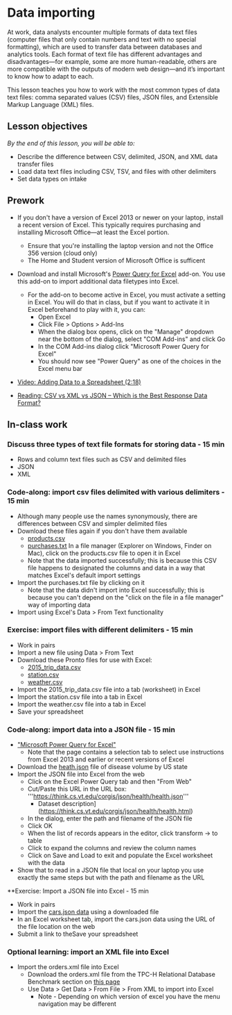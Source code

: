 # Data importing

At work, data analysts encounter multiple formats of data text files (computer files that only contain numbers and text with no special formatting), which are used to transfer data between databases and analytics tools. Each format of text file has different advantages and disadvantages—for example, some are more human-readable, others are more compatible with the outputs of modern web design—and it’s important to know how to adapt to each. 

This lesson teaches you how to work with the most common types of data text files: comma separated values (CSV) files, JSON files, and Extensible Markup Language (XML) files. 

## Lesson objectives

*By the end of this lesson, you will be able to:*
* Describe the difference between CSV, delimited, JSON, and XML data transfer files
* Load data text files including CSV, TSV, and files with other delimiters
* Set data types on intake

## Prework
* If you don't have a version of Excel 2013 or newer on your laptop, install a recent version of Excel. This typically requires purchasing and installing Microsoft Office—at least the Excel portion.
  * Ensure that you're installing the laptop version and not the Office 356 version (cloud only)
  * The Home and Student version of Microsoft Office is sufficent
* Download and install Microsoft's [Power Query for Excel](https://www.microsoft.com/en-us/download/details.aspx?id=39379&CorrelationId=ceb0208b-85a3-444c-acfe-b09fffa6498d) add-on. You use this add-on to import additional data filetypes into Excel.
  * For the add-on to become active in Excel, you must activate a setting in Excel. You will do that in class, but if you want to activate it in Excel beforehand to play with it, you can:
    * Open Excel
    * Click File > Options > Add-Ins
    * When the dialog box opens, click on the "Manage" dropdown near the bottom of the dialog, select "COM Add-ins" and click Go
    * In the COM Add-ins dialog click "Microsoft Power Query for Excel"
    *  You should now see "Power Query" as one of the choices in the Excel menu bar

* [Video: Adding Data to a Spreadsheet (2:18)](https://teamtreehouse.com/library/adding-data-to-a-spreadsheet)
* [Reading: CSV vs XML vs JSON – Which is the Best Response Data Format?](https://applerepairstation.co.uk/csv-vs-xml-vs-json-which-is-the-best-response-data-format/)

## In-class work

### Discuss three types of text file formats for storing data - 15 min
  * Rows and column text files such as CSV and delimited files
  * JSON
  * XML

### Code-along: import csv files delimited with various delimiters - 15 min
  * Although many people use the names synonymously, there are differences between CSV and simpler delimited files
  * Download these files again if you don't have them available
    * [products.csv](https://s3-us-west-2.amazonaws.com/learn-assets.galvanize.com/gSchool/ds-curriculum/precourse/products.csv)
    * [purchases.txt](https://s3-us-west-2.amazonaws.com/learn-assets.galvanize.com/gSchool/ds-curriculum/precourse/purchases.txt)
  In a file manager (Explorer on Windows, Finder on Mac), click on the products.csv file to open it in Excel
    * Note that the data imported successfully; this is because this CSV file happens to designated the columns and data in a way that matches Excel's default import settings
  * Import the purchases.txt file by clicking on it 
    * Note that the data didn't import into Excel successfully; this is because you can't depend on the "click on the file in a file manager" way of importing data
  * Import using Excel's Data > From Text functionality

### Exercise: import files with different delimiters - 15 min
* Work in pairs
* Import a new file using Data > From Text
* Download these Pronto files for use with Excel:
  * [2015_trip_data.csv](https://drive.google.com/file/d/1O56RgQLiOM86uH1rUizypgfzR8h1lYKI/view?usp=sharing)
  * [station.csv](https://drive.google.com/file/d/1pozO2ne6Q8SJJ0olimZqg_-xUUq08V09/view?usp=sharing)
  * [weather.csv](https://drive.google.com/file/d/1_M91l3njt9PIPurfIKz_sCVnzfwEenDy/view?usp=sharing)
* Import the 2015_trip_data.csv file into a tab (worksheet) in Excel
* Import the station.csv file into a tab in Excel
* Import the weather.csv file into a tab in Excel
* Save your spreadsheet

### Code-along: import data into a JSON file - 15 min
* ["Microsoft Power Query for Excel"](https://support.office.com/en-us/article/connect-to-a-json-file-f65207ab-d957-4bf0-bec3-a08bb53cd4c0#ID0EAACAAA=Newer_versions)
  * Note that the page contains a selection tab to select use instructions from Excel 2013 and earlier or recent versions of Excel
* Download the [heath.json](https://drive.google.com/file/d/1lsMQQzdcIHJjE6W-NfC4VMxBAUxBE5mx/view?usp=sharing) file of disease volume by US state
 * Import the JSON file into Excel from the web
   * Click on the Excel Power Query tab and then "From Web"
   * Cut/Paste this URL in the URL box: '''https://think.cs.vt.edu/corgis/json/health/health.json'''
     * Dataset description](https://think.cs.vt.edu/corgis/json/health/health.html)
   * In the dialog, enter the path and filename of the JSON file
   * Click OK
   * When the list of records appears in the editor, click transform -> to table
   * Click to expand the columns and review the column names
   * Click on Save and Load to exit and populate the Excel worksheet with the data
 * Show that to read in a JSON file that local on your laptop you use exactly the same steps but with the path and filename as the URL

**Exercise: Import a JSON file into Excel - 15 min
* Work in pairs
* Import the [cars.json data](https://think.cs.vt.edu/corgis/json/cars/cars.html) using a downloaded file
* In an Excel worksheet tab, import the cars.json data using the URL of the file location on the web
* Submit a link to theSave your spreadsheet

### Optional learning: import an XML file into Excel
* Import the orders.xml file into Excel
  * Download the orders.xml file from the TPC-H Relational Database Benchmark section on [this page](http://aiweb.cs.washington.edu/research/projects/xmltk/xmldata/www/repository.html#tpc-h)
  * Use Data > Get Data > From File > From XML to import into Excel
    * Note - Depending on which version of excel you have the menu navigation may be different  
